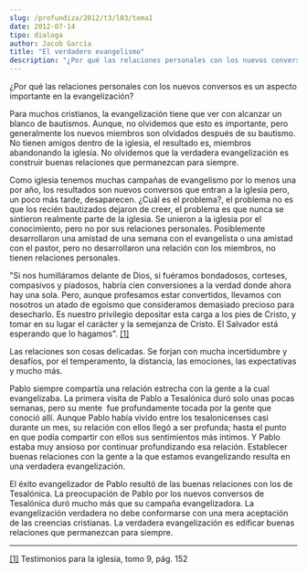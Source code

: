 ```yaml
---
slug: /profundiza/2012/t3/l03/tema1
date: 2012-07-14
tipo: dialoga
author: Jacob García
title: "El verdadero evangelismo"
description: "¿Por qué las relaciones personales con los nuevos conversos es un aspecto  importante en la evangelización? Para muchos cristianos, la evangelización  tiene que ver con alcanzar un blanco de bautismos. Aunque, no olvidemos que  esto es importante, pero generalmente los nuevos ..."
---
```


¿Por qué las relaciones personales con los nuevos conversos es un aspecto importante en la evangelización?

Para muchos cristianos, la evangelización tiene que ver con alcanzar un blanco de bautismos. Aunque, no olvidemos que esto es importante, pero generalmente los nuevos miembros son olvidados después de su bautismo. No tienen amigos dentro de la iglesia, el resultado es, miembros abandonando la iglesia. No olvidemos que la verdadera evangelización es construir buenas relaciones que permanezcan para siempre.

Como iglesia tenemos muchas campañas de evangelismo por lo menos una por año, los resultados son nuevos conversos que entran a la iglesia pero, un poco más tarde, desaparecen. ¿Cuál es el problema?, el problema no es que los recién bautizados dejaron de creer, el problema es que nunca se sintieron realmente parte de la iglesia. Se unieron a la iglesia por el conocimiento, pero no por sus relaciones personales. Posiblemente desarrollaron una amistad de una semana con el evangelista o una amistad con el pastor, pero no desarrollaron una relación con los miembros, no tienen relaciones personales.

"Si nos humilláramos delante de Dios, si fuéramos bondadosos, corteses, compasivos y piadosos, habría cien conversiones a la verdad donde ahora hay una sola. Pero, aunque profesamos estar convertidos, llevamos con nosotros un atado de egoísmo que consideramos demasiado precioso para desecharlo. Es nuestro privilegio depositar esta carga a los pies de Cristo, y tomar en su lugar el carácter y la semejanza de Cristo. El Salvador está esperando que lo hagamos". [[1]](file:///C:/Users/elifo/Desktop/EL%20VERDADERO%20EVANGELISMO.docx#_ftn1 "")

Las relaciones son cosas delicadas. Se forjan con mucha incertidumbre y desafíos, por el temperamento, la distancia, las emociones, las expectativas y mucho más.

Pablo siempre compartía una relación estrecha con la gente a la cual evangelizaba. La primera visita de Pablo a Tesalónica duró solo unas pocas semanas, pero su mente  fue profundamente tocada por la gente que conoció allí. Aunque Pablo había vivido entre los tesalonicenses casi durante un mes, su relación con ellos llegó a ser profunda; hasta el punto en que podía compartir con ellos sus sentimientos más íntimos. Y Pablo estaba muy ansioso por continuar profundizando esa relación. Establecer buenas relaciones con la gente a la que estamos evangelizando resulta en una verdadera evangelización.

El éxito evangelizador de Pablo resultó de las buenas relaciones con los de Tesalónica. La preocupación de Pablo por los nuevos conversos de Tesalónica duró mucho más que su campaña evangelizadora. La evangelización verdadera no debe conformarse con una mera aceptación de las creencias cristianas. La verdadera evangelización es edificar buenas relaciones que permanezcan para siempre.

* * *

[[1]](file:///C:/Users/elifo/Desktop/EL%20VERDADERO%20EVANGELISMO.docx#_ftnref1 "") Testimonios para la iglesia, tomo 9, pág. 152
